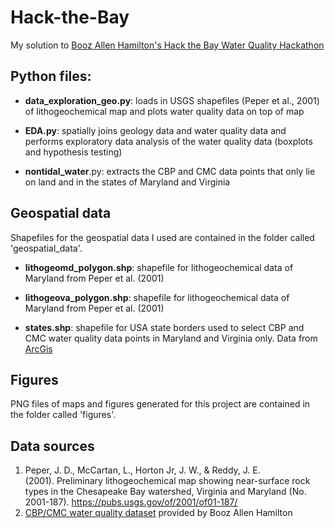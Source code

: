 # Hack-the-Bay
My solution to [Booz Allen Hamilton's Hack the Bay Water Quality Hackathon](https://hack-the-bay.devpost.com/)

## Python files:
* **data_exploration_geo.py**: loads in USGS shapefiles (Peper et al., 2001) of lithogeochemical map and plots water quality data on top of map

* **EDA.py**: spatially joins geology data and water quality data and performs exploratory data analysis of the water quality data (boxplots and hypothesis testing)

* **nontidal_water**.py: extracts the CBP and CMC data points that only lie on land and in the states of Maryland and Virginia

## Geospatial data
Shapefiles for the geospatial data I used are contained in the folder called 'geospatial_data'. 

* **lithogeomd_polygon.shp**: shapefile for lithogeochemical data of Maryland from Peper et al. (2001)

* **lithogeova_polygon.shp**: shapefile for lithogeochemical data of Maryland from Peper et al. (2001)

* **states.shp**: shapefile for USA state borders used to select CBP and CMC water quality data points in Maryland and Virginia only. Data from [ArcGis](https://www.arcgis.com/home/item.html?id=b07a9393ecbd430795a6f6218443dccc)

## Figures
PNG files of maps and figures generated for this project are contained in the folder called 'figures'.

## Data sources
1. Peper, J. D., McCartan, L., Horton Jr, J. W., & Reddy, J. E. (2001). Preliminary lithogeochemical map showing near-surface rock types in the Chesapeake Bay watershed, Virginia and Maryland (No. 2001-187). https://pubs.usgs.gov/of/2001/of01-187/ 
2. [CBP/CMC water quality dataset](https://github.com/Hack-the-Bay/hack-the-bay) provided by Booz Allen Hamilton

